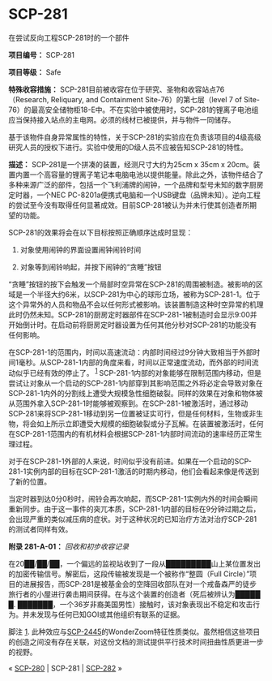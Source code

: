 # SCP-281
                        




在尝试反向工程SCP-281时的一个部件



**项目编号：** SCP-281

**项目等级：** Safe

**特殊收容措施：** SCP-281目前被收容在位于研究、圣物和收容站点76（Research, Reliquary, and Containment Site-76）的第七层（level 7 of Site-76）的最高安全储物柜18-E中。不在实验中被使用时，SCP-281的锂离子电池组应当保持接入站点的主电网。必须的线材已被提供，并与物件一同储存。

基于该物件自身异常属性的特性，关于SCP-281的实验应在负责该项目的4级高级研究人员的授权下进行。实验中使用的D级人员不应被告知SCP-281的特性。

**描述：** SCP-281是一个拼凑的装置，经测尺寸大约为25cm x 35cm x 20cm。装置内置一个高容量的锂离子笔记本电脑电池以提供能量。除此之外，该物件结合了多种来源广泛的部件，包括一个飞利浦牌的闹钟，一个品牌和型号未知的数字厨房定时器，一个NEC PC-8201a便携式电脑和一个USB键盘（品牌未知）。逆向工程的尝试至今没有取得任何显著成效。目前SCP-281被认为并未行使其创造者所期望的功能。

SCP-281的效果将会在以下目标按照正确顺序达成时显现：

1. 对象使用闹钟的界面设置闹钟闹铃时间

2. 对象等到闹铃响起，并按下闹钟的“贪睡”按钮

“贪睡”按钮的按下会触发一个局部时空异常在SCP-281的周围被制造。被影响的区域是一个半径大约6米，以SCP-281为中心的球形立场，被称为SCP-281-1。位于这个异常外的人员和物品不会以任何形式被影响。该装置制造这种时空异常的机理此时仍然未知。SCP-281的厨房定时器部件在SCP-281-1被制造时会显示9:00并开始倒计时。在启动前将厨房定时器设置为任何其他分秒对SCP-281的功能没有任何影响。

在SCP-281-1的范围内，时间以高速流动：内部时间经过9分钟大致相当于外部时间1毫秒。从SCP-281-1内部的角度来看，时间以正常速度流动，而外部的时间流动似乎已经有效的停止了。<sup class='footnoteref'>
 <a shape='rect' class='footnoteref' id='footnoteref-1' href='javascript:;' onclick='WIKIDOT.page.utils.scrollToReference(&apos;footnote-1&apos;)'>1</a>
</sup>SCP-281-1内部的对象能够在限制范围内移动，但是尝试让对象从一个启动的SCP-281-1内部穿到其影响范围之外将必定会导致对象在SCP-281-1内外的分割线上遭受大规模急性细胞破裂。同样的效果在对象和物体被从范围外拿入SCP-281-1时能够被观察到。在SCP-281-1被激活时，通过移动SCP-281来将SCP-281-1移动到另一位置被证实可行，但是任何材料，生物或非生物，将会如上所示立即遭受大规模的细胞破裂或分子瓦解。在装置被激活时，任何在SCP-281-1范围内的有机材料会根据SCP-281-1内部时间流动的速率经历正常生理过程。

对于在SCP-281-1外部的人来说，时间似乎没有前进。如果在一个启动的SCP-281-1实例内部的目标在SCP-281-1激活的时期内移动，他们会看起来像是传送到了新的位置。

当定时器到达0分0秒时，闹铃会再次响起，而SCP-281-1实例内外的时间会瞬间重新同步。由于这一事件的突兀本质，SCP-281-1内部的目标在9分钟过期之后，会出现严重的类似减压病的症状。对于这种状况的已知治疗方法对治疗SCP-281的测试者同样有效。

**附录 281-A-01：** *回收和初步收容记录* 

在20██/██/██，一个偏远的监视站收到了一段从█████████山上某位置发出的加密传输信号。解密后，这段传输被发现是一个被称作“整圆（Full Circle）”项目的进展报告，而SCP-281是被基金会的空降回收部队在对一个戒备森严的徒步旅行者的小屋进行袭击期间获得。在与这个装置的创造者（死后被辨认为█████ █. ███████，一个36岁非裔美国男性）接触时，该对象表现出不稳定和攻击行为。并未发现与任何已知GOI或其他组织有联系的证据。


脚注
<a shape='rect' href='javascript:;' onclick='WIKIDOT.page.utils.scrollToReference(&apos;footnoteref-1&apos;)'>1</a>. 此种效应与[SCP-2445](/scp-2445)的WonderZoom特征性质类似。虽然相信这些项目的创造之间没有存在关联，对这份文档的测试提供平行技术时间扭曲性质更进一步的视野。



« [SCP-280](/scp-280) | SCP-281 | [SCP-282](/scp-282) »





                    